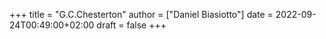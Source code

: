 +++
title = "G.C.Chesterton"
author = ["Daniel Biasiotto"]
date = 2022-09-24T00:49:00+02:00
draft = false
+++
